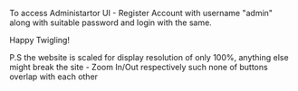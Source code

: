 To access Administartor UI - Register Account with username "admin" along with suitable password and login with the same.

Happy Twigling!

P.S the website is scaled for display resolution of only 100%, anything else might break the site - Zoom In/Out respectively such none of buttons overlap with each other
